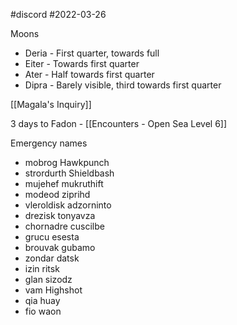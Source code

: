 #discord #2022-03-26

Moons
- Deria - First quarter, towards full
- Eiter - Towards first quarter
- Ater - Half towards first quarter
- Dipra - Barely visible, third towards first quarter

[[Magala's Inquiry]]

3 days to Fadon - [[Encounters - Open Sea Level 6]]

Emergency names
- mobrog Hawkpunch 
- strordurth Shieldbash  
- mujehef mukruthift  
- modeod ziprihd  
- vleroldisk adzorninto  
- drezisk tonyavza  
- chornadre cuscilbe  
- grucu esesta
- brouvak gubamo
- zondar datsk
- izin ritsk
- glan sizodz
- vam Highshot
- qia huay
- fio waon